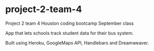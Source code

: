 # project-2-team-4
Project 2 team 4 Houston coding bootcamp September class

App that lets schools track student data for their bus system.

Built using Heroku, GoogleMaps API, Handlebars and Dreamweaver.
